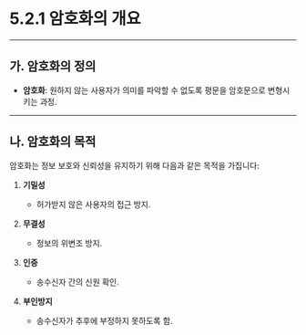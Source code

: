 # 5.2.1 암호화의 개요

---

## 가. 암호화의 정의
- **암호화**: 원하지 않는 사용자가 의미를 파악할 수 없도록 평문을 암호문으로 변형시키는 과정.

---

## 나. 암호화의 목적
암호화는 정보 보호와 신뢰성을 유지하기 위해 다음과 같은 목적을 가집니다:

1. **기밀성**
   - 허가받지 않은 사용자의 접근 방지.

2. **무결성**
   - 정보의 위변조 방지.

3. **인증**
   - 송수신자 간의 신원 확인.

4. **부인방지**
   - 송수신자가 추후에 부정하지 못하도록 함.
